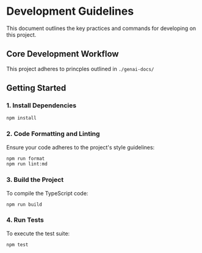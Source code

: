 # Development Guidelines

This document outlines the key practices and commands for developing on this project.

## Core Development Workflow

This project adheres to princples outlined in `./genai-docs/`

## Getting Started

### 1. Install Dependencies

```bash
npm install
```

### 2. Code Formatting and Linting

Ensure your code adheres to the project's style guidelines:

```bash
npm run format
npm run lint:md
```

### 3. Build the Project

To compile the TypeScript code:

```bash
npm run build
```

### 4. Run Tests

To execute the test suite:

```bash
npm test
```
